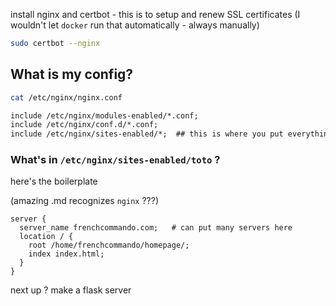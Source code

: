 install nginx and certbot - this is to setup and renew SSL certificates (I wouldn't let `docker` run that automatically - always manually)

```bash
sudo certbot --nginx
```



## What is my config?

```bash
cat /etc/nginx/nginx.conf
```

```txt
include /etc/nginx/modules-enabled/*.conf;
include /etc/nginx/conf.d/*.conf;
include /etc/nginx/sites-enabled/*;  ## this is where you put everything
```

### What's in `/etc/nginx/sites-enabled/toto` ? 
here's the boilerplate

(amazing .md recognizes `nginx` ???)


```nginx
server {
  server_name frenchcommando.com;   # can put many servers here
  location / {
    root /home/frenchcommando/homepage/;
    index index.html;
  }
}
```

next up ? make a flask server



